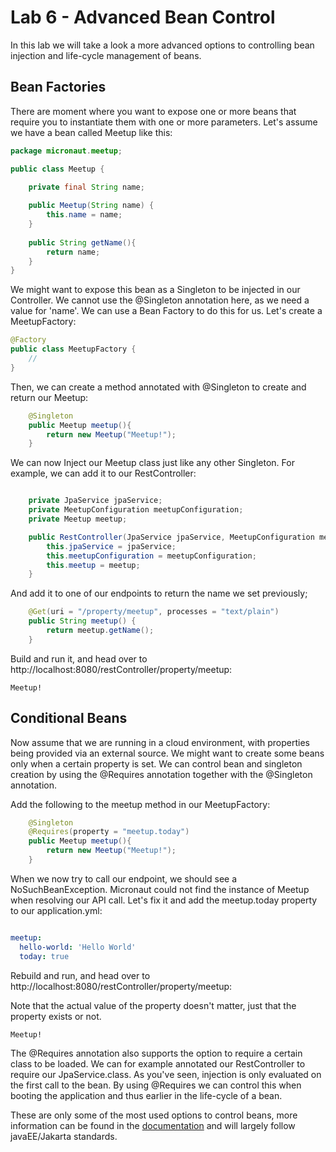 # Lab 6 - Advanced Bean Control

In this lab we will take a look a more advanced options to controlling bean injection and 
life-cycle management of beans. 

## Bean Factories

There are moment where you want to expose one or more beans that require you to instantiate them with one or more
parameters. Let's assume we have a bean called Meetup like this:

````java
package micronaut.meetup;

public class Meetup {
    
    private final String name;

    public Meetup(String name) {
        this.name = name;
    }
    
    public String getName(){
        return name;
    }
}
````

We might want to expose this bean as a Singleton to be injected in our Controller. We cannot use the @Singleton annotation
here, as we need a value for 'name'. We can use a Bean Factory to do this for us. Let's create a MeetupFactory:

````java
@Factory
public class MeetupFactory {
    //
}
````

Then, we can create a method annotated with @Singleton to create and return our Meetup:

````java
    @Singleton
    public Meetup meetup(){
        return new Meetup("Meetup!");
    }
````

We can now Inject our Meetup class just like any other Singleton. For example, we can add it to our RestController:

````java

    private JpaService jpaService;
    private MeetupConfiguration meetupConfiguration;
    private Meetup meetup;

    public RestController(JpaService jpaService, MeetupConfiguration meetupConfiguration, Meetup meetup) {
        this.jpaService = jpaService;
        this.meetupConfiguration = meetupConfiguration;
        this.meetup = meetup;
    }
````

And add it to one of our endpoints to return the name we set previously;

````java
    @Get(uri = "/property/meetup", processes = "text/plain")
    public String meetup() {
        return meetup.getName();
    }
````

Build and run it, and head over to http://localhost:8080/restController/property/meetup:
````
Meetup!
````

## Conditional Beans

Now assume that we are running in a cloud environment, with properties being provided via an external source. We might 
want to create some beans only when a certain property is set. We can control bean and singleton creation
by using the @Requires annotation together with the @Singleton annotation. 

Add the following to the meetup method in our MeetupFactory:

````java
    @Singleton
    @Requires(property = "meetup.today")
    public Meetup meetup(){
        return new Meetup("Meetup!");
    }
````

When we now try to call our endpoint, we should see a NoSuchBeanException. Micronaut could not find the instance of 
Meetup when resolving our API call. Let's fix it and add the meetup.today property to our application.yml:

````yaml

meetup:
  hello-world: 'Hello World'
  today: true
````

Rebuild and run, and head over to http://localhost:8080/restController/property/meetup:

Note that the actual value of the property doesn't matter, just that the property exists or not.

````
Meetup!
````

The @Requires annotation also supports the option to require a certain class to be loaded. We can for example annotated our
RestController to require our JpaService.class. As you've seen, injection is only evaluated on the first call to the bean. 
By using @Requires we can control this when booting the application and thus earlier in the life-cycle of a bean.

These are only some of the most used options to control beans, more information can be found in the [documentation](https://docs.micronaut.io/latest/guide/index.html#ioc)
and will largely follow javaEE/Jakarta standards.
